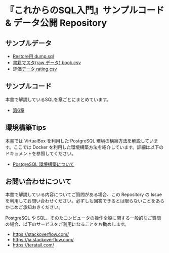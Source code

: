 # 『これからのSQL入門』サンプルコード & データ公開 Repository

## サンプルデータ

-  [Restore用 dump.sql](./data/dump.sql)
-  [書籍マスタ(raw データ) book.csv](./data/book.csv)
-  [評価データ rating.csv](./data/rating.csv)

## サンプルコード

本書で解説しているSQLを章ごとにまとめています。

- [第6章](./sample_sql/chapter06.sql)

## 環境構築Tips

本書では VirtualBox を利用した PostgreSQL 環境の構築方法を解説しています。ここでは Docker を利用した環境構築方法を紹介しています。詳細は以下のドキュメントを参照してください。

- [PostgreSQL 環境構築について](./docs/environment.md)

## お問い合わせについて

本書で解説している内容についてご質問がある場合、この Repository の Issue を利用してお問い合わせください。必ずしも回答できるとは限らないことをあらかじめご承知おきください。

PostgreSQL や SQL、そのたコンピュータの操作全般に関する一般的なご質問の場合、以下のサービスをご利用になることをお勧めします。

- https://stackoverflow.com/
- https://ja.stackoverflow.com/
- https://teratail.com/
